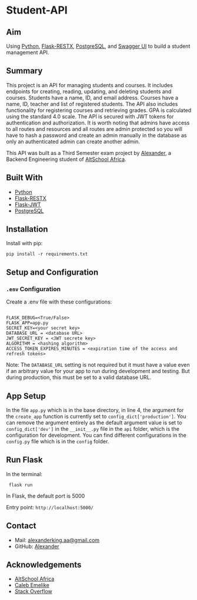 # Student-API

## Aim
Using [Python](https://www.python.org/), [Flask-RESTX](https://flask-restx.readthedocs.io/en/latest/), [PostgreSQL](https://www.postgresql.org), and [Swagger UI](https://swagger.io/tools/swagger-ui/) to build a student management API.

## Summary
This project is an API for managing students and courses. It includes endpoints for creating, reading, updating, and deleting students and courses. 
Students have a name, ID, and email address. Courses have a name, ID, teacher and list of registered students. 
The API also includes functionality for registering courses and retrieving grades. GPA is calculated using the standard 4.0 scale.
The API is secured with JWT tokens for authentication and authorization. It is worth noting that admins have access to all routes and resources and all routes are admin protected so you will have to hash a password and create an admin manually in the database as only an authenticated admin can create another admin.  

This API was built as a Third Semester exam project by [Alexander](https://github.com/Anyaegbunam-Alexander), a Backend Engineering student of [AltSchool Africa](https://www.altschoolafrica.com/).

## Built With
- [Python](https://www.python.org/)
- [Flask-RESTX](https://flask-restx.readthedocs.io/en/latest/)
- [Flask-JWT](https://flask-jwt-extended.readthedocs.io/en/stable/)
- [PostgreSQL](https://www.postgresql.org)

## Installation
Install with pip:
```
pip install -r requirements.txt
```

## Setup and Configuration

### `.env` Configuration
Create a .env file with these configurations:
```

FLASK_DEBUG=<True/False>
FLASK_APP=app.py
SECRET_KEY=<your secret key>
DATABASE_URL = <database URL>
JWT_SECRET_KEY = <JWT secrete key>
ALGORITHM = <hashing algorithm>
ACCESS_TOKEN_EXPIRES_MINUTES = <expiration time of the access and refresh tokens>

```  
Note: The `DATABASE_URL` setting is not required but it must have a value even if an arbitrary value for your app to run during development and testing. But during production, this must be set to a valid database URL.  


## App Setup

In the file `app.py` which is in the base directory, in line 4, the argument for the `create_app` function is currently set to `config_dict['production']`. 
You can remove the argument entirely as the default argument value is set to `config_dict['dev']` in the `__init__.py` file in the `api` folder, which is the configuration for development.
You can find different configurations in the `config.py` file which is in the `config` folder.



## Run Flask
In the terminal:
```
 flask run
```
In Flask, the default port is 5000  

Entry point: `http://localhost:5000/`


## Contact
- Mail: alexanderking.aa@gmail.com
- GitHub: [Alexander](https://github.com/Anyaegbunam-Alexander)

## Acknowledgements
- [AltSchool Africa](https://www.altschoolafrica.com/)
- [Caleb Emelike](https://github.com/CalebEmelike)
- [Stack Overflow](https://stackoverflow.com/)
